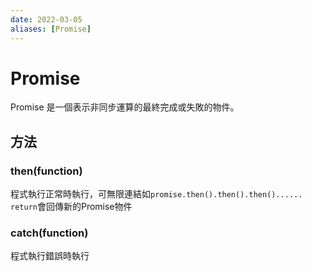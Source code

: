 ```yaml
---
date: 2022-03-05
aliases: [Promise]
---
```

# Promise
Promise 是一個表示非同步運算的最終完成或失敗的物件。

## 方法
### then(function)
程式執行正常時執行，可無限連結如`promise.then().then().then()......`
`return`會回傳新的Promise物件

### catch(function)
程式執行錯誤時執行